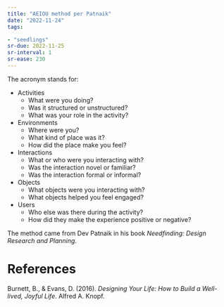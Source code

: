 ```yaml
---
title: "AEIOU method per Patnaik"
date: "2022-11-24"
tags:

- "seedlings"
sr-due: 2022-11-25
sr-interval: 1
sr-ease: 230
---
```


The acronym stands for:
- Activities
	- What were you doing?
	- Was it structured or unstructured?
	- What was your role in the activity?
- Environments
	- Where were you?
	- What kind of place was it?
	- How did the place make you feel?
- Interactions
	- What or who were you interacting with?
	- Was the interaction novel or familiar?
	- Was the interaction formal or informal?
- Objects
	- What objects were you interacting with?
	- What objects helped you feel engaged?
- Users
	- Who else was there during the activity?
	- How did they make the experience positive or negative?

The method came from Dev Patnaik in his book *Needfinding: Design Research and Planning*.

# References

Burnett, B., & Evans, D. (2016). _Designing Your Life: How to Build a Well-lived, Joyful Life_. Alfred A. Knopf.